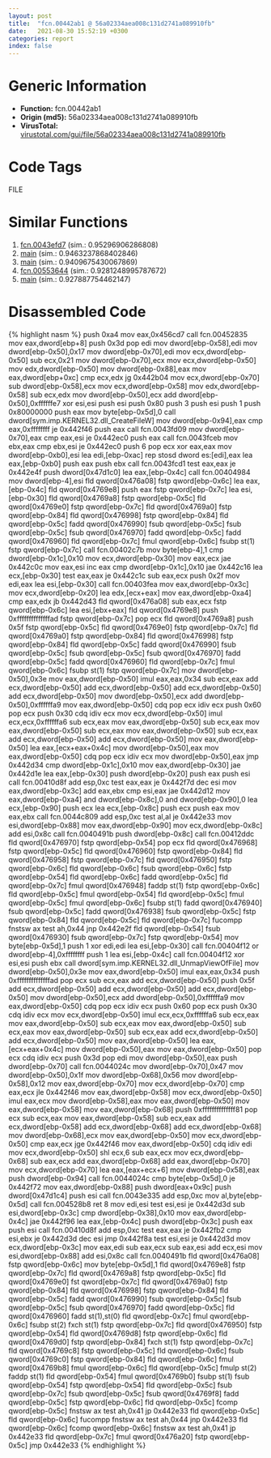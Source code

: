 ```yaml
---
layout: post
title:  "fcn.00442ab1 @ 56a02334aea008c131d2741a089910fb"
date:   2021-08-30 15:52:19 +0300
categories: report
index: false
---
```


# Generic Information
- **Function:** fcn.00442ab1
- **Origin (md5):** 56a02334aea008c131d2741a089910fb
- **VirusTotal:** [virustotal.com/gui/file/56a02334aea008c131d2741a089910fb][virustotal_ref]

# Code Tags
<span class="tag" id="FILE">FILE</span>


# Similar Functions

1. [fcn.0043efd7][similar_1_ref] (sim.: 0.95296906286808)
2. [main][similar_2_ref] (sim.: 0.9463237868402846)
3. [main][similar_3_ref] (sim.: 0.9409675430067869)
4. [fcn.00553644][similar_4_ref] (sim.: 0.9281248995787672)
5. [main][similar_5_ref] (sim.: 0.927887754462147)


# Disassembled Code

{% highlight nasm %}
push 0xa4
mov eax,0x456cd7
call fcn.00452835
mov eax,dword[ebp+8]
push 0x3d
pop edi
mov dword[ebp-0x58],edi
mov dword[ebp-0x50],0x17
mov dword[ebp-0x70],edi
mov ecx,dword[ebp-0x50]
sub ecx,0x21
mov dword[ebp-0x70],ecx
mov ecx,dword[ebp-0x50]
mov edx,dword[ebp-0x50]
mov dword[ebp-0x88],eax
mov eax,dword[ebp+0xc]
cmp ecx,edx
jg 0x442b04
mov ecx,dword[ebp-0x70]
sub dword[ebp-0x58],ecx
mov ecx,dword[ebp-0x58]
mov edx,dword[ebp-0x58]
sub ecx,edx
mov dword[ebp-0x50],ecx
add dword[ebp-0x50],0xffffffe7
xor esi,esi
push esi
push 0x80
push 3
push esi
push 1
push 0x80000000
push eax
mov byte[ebp-0x5d],0
call dword[sym.imp.KERNEL32.dll_CreateFileW]
mov dword[ebp-0x94],eax
cmp eax,0xffffffff
je 0x442f46
push eax
call fcn.0043fd09
mov dword[ebp-0x70],eax
cmp eax,esi
je 0x442ec0
push eax
call fcn.0043fceb
mov ebx,eax
cmp ebx,esi
je 0x442ec0
push 6
pop ecx
xor eax,eax
mov dword[ebp-0xb0],esi
lea edi,[ebp-0xac]
rep stosd dword es:[edi],eax
lea eax,[ebp-0xb0]
push eax
push ebx
call fcn.0043fcd1
test eax,eax
je 0x442e4f
push dword[0x47d1c0]
lea eax,[ebp-0x4c]
call fcn.00404984
mov dword[ebp-4],esi
fld qword[0x476a08]
fstp qword[ebp-0x6c]
lea eax,[ebp-0x4c]
fld qword[0x4769e8]
push eax
fstp qword[ebp-0x7c]
lea esi,[ebp-0x30]
fld qword[0x4769a8]
fstp qword[ebp-0x5c]
fld qword[0x4769e0]
fstp qword[ebp-0x7c]
fld qword[0x4769a0]
fstp qword[ebp-0x84]
fld qword[0x476998]
fstp qword[ebp-0x84]
fld qword[ebp-0x5c]
fadd qword[0x476990]
fsub qword[ebp-0x5c]
fsub qword[ebp-0x5c]
fsub qword[0x476970]
fadd qword[ebp-0x5c]
fadd qword[0x476960]
fld qword[ebp-0x7c]
fmul qword[ebp-0x6c]
fsubp st(1)
fstp qword[ebp-0x7c]
call fcn.00402c7b
mov byte[ebp-4],1
cmp dword[ebp-0x1c],0x10
mov ecx,dword[ebp-0x30]
mov eax,ecx
jae 0x442c0c
mov eax,esi
inc eax
cmp dword[ebp-0x1c],0x10
jae 0x442c16
lea ecx,[ebp-0x30]
test eax,eax
je 0x442c1c
sub eax,ecx
push 0x2f
mov edi,eax
lea esi,[ebp-0x30]
call fcn.00403fea
mov eax,dword[ebp-0x3c]
mov ecx,dword[ebp-0x20]
lea edx,[ecx+eax]
mov eax,dword[ebp-0xa4]
cmp eax,edx
jb 0x442d43
fld qword[0x476a08]
sub eax,ecx
fstp qword[ebp-0x6c]
lea esi,[ebx+eax]
fld qword[0x4769e8]
push 0xffffffffffffffad
fstp qword[ebp-0x7c]
pop ecx
fld qword[0x4769a8]
push 0x5f
fstp qword[ebp-0x5c]
fld qword[0x4769e0]
fstp qword[ebp-0x7c]
fld qword[0x4769a0]
fstp qword[ebp-0x84]
fld qword[0x476998]
fstp qword[ebp-0x84]
fld qword[ebp-0x5c]
fadd qword[0x476990]
fsub qword[ebp-0x5c]
fsub qword[ebp-0x5c]
fsub qword[0x476970]
fadd qword[ebp-0x5c]
fadd qword[0x476960]
fld qword[ebp-0x7c]
fmul qword[ebp-0x6c]
fsubp st(1)
fstp qword[ebp-0x7c]
mov dword[ebp-0x50],0x3e
mov eax,dword[ebp-0x50]
imul eax,eax,0x34
sub ecx,eax
add ecx,dword[ebp-0x50]
add ecx,dword[ebp-0x50]
add ecx,dword[ebp-0x50]
add ecx,dword[ebp-0x50]
mov dword[ebp-0x50],ecx
add dword[ebp-0x50],0xffffffa9
mov eax,dword[ebp-0x50]
cdq
pop ecx
idiv ecx
push 0x60
pop ecx
push 0x30
cdq
idiv ecx
mov ecx,dword[ebp-0x50]
imul ecx,ecx,0xffffffa6
sub ecx,eax
mov eax,dword[ebp-0x50]
sub ecx,eax
mov eax,dword[ebp-0x50]
sub ecx,eax
mov eax,dword[ebp-0x50]
sub ecx,eax
add ecx,dword[ebp-0x50]
add ecx,dword[ebp-0x50]
mov eax,dword[ebp-0x50]
lea eax,[ecx+eax+0x4c]
mov dword[ebp-0x50],eax
mov eax,dword[ebp-0x50]
cdq
pop ecx
idiv ecx
mov dword[ebp-0x50],eax
jmp 0x442d34
cmp dword[ebp-0x1c],0x10
mov eax,dword[ebp-0x30]
jae 0x442d1e
lea eax,[ebp-0x30]
push dword[ebp-0x20]
push eax
push esi
call fcn.00410d8f
add esp,0xc
test eax,eax
je 0x442f7d
dec esi
mov eax,dword[ebp-0x3c]
add eax,ebx
cmp esi,eax
jae 0x442d12
mov eax,dword[ebp-0xa4]
and dword[ebp-0x8c],0
and dword[ebp-0x90],0
lea ecx,[ebp-0x90]
push ecx
lea ecx,[ebp-0x8c]
push ecx
push eax
mov eax,ebx
call fcn.0044c809
add esp,0xc
test al,al
je 0x442e33
mov esi,dword[ebp-0x88]
mov eax,dword[ebp-0x90]
mov ecx,dword[ebp-0x8c]
add esi,0x8c
call fcn.0040491b
push dword[ebp-0x8c]
call fcn.00412ddc
fld qword[0x476970]
fstp qword[ebp-0x54]
pop ecx
fld qword[0x476968]
fstp qword[ebp-0x5c]
fld qword[0x476960]
fstp qword[ebp-0x84]
fld qword[0x476958]
fstp qword[ebp-0x7c]
fld qword[0x476950]
fstp qword[ebp-0x6c]
fld qword[ebp-0x6c]
fsub qword[ebp-0x6c]
fstp qword[ebp-0x54]
fld qword[ebp-0x6c]
fadd qword[ebp-0x5c]
fld qword[ebp-0x7c]
fmul qword[0x476948]
faddp st(1)
fstp qword[ebp-0x6c]
fld qword[ebp-0x5c]
fmul qword[ebp-0x54]
fld qword[ebp-0x5c]
fmul qword[ebp-0x5c]
fmul qword[ebp-0x6c]
fsubp st(1)
fadd qword[0x476940]
fsub qword[ebp-0x5c]
fadd qword[0x476938]
fsub qword[ebp-0x5c]
fstp qword[ebp-0x84]
fld qword[ebp-0x5c]
fld qword[ebp-0x7c]
fucompp
fnstsw ax
test ah,0x44
jnp 0x442e2f
fld qword[ebp-0x54]
fsub qword[0x476930]
fsub qword[ebp-0x7c]
fstp qword[ebp-0x54]
mov byte[ebp-0x5d],1
push 1
xor edi,edi
lea esi,[ebp-0x30]
call fcn.00404f12
or dword[ebp-4],0xffffffff
push 1
lea esi,[ebp-0x4c]
call fcn.00404f12
xor esi,esi
push ebx
call dword[sym.imp.KERNEL32.dll_UnmapViewOfFile]
mov dword[ebp-0x50],0x3e
mov eax,dword[ebp-0x50]
imul eax,eax,0x34
push 0xffffffffffffffad
pop ecx
sub ecx,eax
add ecx,dword[ebp-0x50]
push 0x5f
add ecx,dword[ebp-0x50]
add ecx,dword[ebp-0x50]
add ecx,dword[ebp-0x50]
mov dword[ebp-0x50],ecx
add dword[ebp-0x50],0xffffffa9
mov eax,dword[ebp-0x50]
cdq
pop ecx
idiv ecx
push 0x60
pop ecx
push 0x30
cdq
idiv ecx
mov ecx,dword[ebp-0x50]
imul ecx,ecx,0xffffffa6
sub ecx,eax
mov eax,dword[ebp-0x50]
sub ecx,eax
mov eax,dword[ebp-0x50]
sub ecx,eax
mov eax,dword[ebp-0x50]
sub ecx,eax
add ecx,dword[ebp-0x50]
add ecx,dword[ebp-0x50]
mov eax,dword[ebp-0x50]
lea eax,[ecx+eax+0x4c]
mov dword[ebp-0x50],eax
mov eax,dword[ebp-0x50]
pop ecx
cdq
idiv ecx
push 0x3d
pop edi
mov dword[ebp-0x50],eax
push dword[ebp-0x70]
call fcn.0044024c
mov dword[ebp-0x70],0x47
mov dword[ebp-0x50],0x1f
mov dword[ebp-0x68],0x56
mov dword[ebp-0x58],0x12
mov eax,dword[ebp-0x70]
mov ecx,dword[ebp-0x70]
cmp eax,ecx
jle 0x442f46
mov eax,dword[ebp-0x58]
mov ecx,dword[ebp-0x50]
imul eax,ecx
mov dword[ebp-0x58],eax
mov eax,dword[ebp-0x50]
mov eax,dword[ebp-0x58]
mov eax,dword[ebp-0x68]
push 0xffffffffffffff81
pop ecx
sub ecx,eax
mov eax,dword[ebp-0x58]
sub ecx,eax
add ecx,dword[ebp-0x58]
add ecx,dword[ebp-0x68]
add ecx,dword[ebp-0x68]
mov dword[ebp-0x68],ecx
mov eax,dword[ebp-0x50]
mov ecx,dword[ebp-0x50]
cmp eax,ecx
jge 0x442f46
mov eax,dword[ebp-0x50]
cdq
idiv edi
mov ecx,dword[ebp-0x50]
shl ecx,6
sub eax,ecx
mov ecx,dword[ebp-0x68]
sub eax,ecx
add eax,dword[ebp-0x68]
add eax,dword[ebp-0x70]
mov ecx,dword[ebp-0x70]
lea eax,[eax+ecx+6]
mov dword[ebp-0x58],eax
push dword[ebp-0x94]
call fcn.0044024c
cmp byte[ebp-0x5d],0
je 0x442f72
mov eax,dword[ebp-0x88]
push dword[eax+0x9c]
push dword[0x47d1c4]
push esi
call fcn.0043e335
add esp,0xc
mov al,byte[ebp-0x5d]
call fcn.004528b8
ret 8
mov edi,esi
test esi,esi
je 0x442d3d
sub esi,dword[ebp-0x3c]
cmp dword[ebp-0x38],0x10
mov eax,dword[ebp-0x4c]
jae 0x442f96
lea eax,[ebp-0x4c]
push dword[ebp-0x3c]
push eax
push esi
call fcn.00410d8f
add esp,0xc
test eax,eax
je 0x442fb2
cmp esi,ebx
je 0x442d3d
dec esi
jmp 0x442f8a
test esi,esi
je 0x442d3d
mov ecx,dword[ebp-0x3c]
mov eax,edi
sub eax,ecx
sub eax,esi
add ecx,esi
mov esi,dword[ebp-0x88]
add esi,0x8c
call fcn.0040491b
fld qword[0x476a08]
fstp qword[ebp-0x6c]
mov byte[ebp-0x5d],1
fld qword[0x4769e8]
fstp qword[ebp-0x7c]
fld qword[0x4769a8]
fstp qword[ebp-0x5c]
fld qword[0x4769e0]
fst qword[ebp-0x7c]
fld qword[0x4769a0]
fstp qword[ebp-0x84]
fld qword[0x476998]
fstp qword[ebp-0x84]
fld qword[ebp-0x5c]
fadd qword[0x476990]
fsub qword[ebp-0x5c]
fsub qword[ebp-0x5c]
fsub qword[0x476970]
fadd qword[ebp-0x5c]
fld qword[0x476960]
fadd st(1),st(0)
fld qword[ebp-0x7c]
fmul qword[ebp-0x6c]
fsubp st(2)
fxch st(1)
fstp qword[ebp-0x7c]
fld qword[0x476950]
fstp qword[ebp-0x54]
fld qword[0x4769d8]
fstp qword[ebp-0x6c]
fld qword[0x4769d0]
fstp qword[ebp-0x84]
fxch st(1)
fstp qword[ebp-0x7c]
fld qword[0x4769c8]
fstp qword[ebp-0x5c]
fld qword[ebp-0x6c]
fsub qword[0x4769c0]
fstp qword[ebp-0x84]
fld qword[ebp-0x6c]
fmul qword[0x4769b8]
fmul qword[ebp-0x6c]
fld qword[ebp-0x5c]
fmulp st(2)
faddp st(1)
fld qword[ebp-0x54]
fmul qword[0x4769b0]
fsubp st(1)
fsub qword[ebp-0x54]
fstp qword[ebp-0x54]
fld qword[ebp-0x5c]
fsub qword[ebp-0x7c]
fsub qword[ebp-0x5c]
fsub qword[0x4769f8]
fadd qword[ebp-0x5c]
fstp qword[ebp-0x6c]
fld qword[ebp-0x5c]
fcomp qword[ebp-0x5c]
fnstsw ax
test ah,0x41
jp 0x442e33
fld qword[ebp-0x5c]
fld qword[ebp-0x6c]
fucompp
fnstsw ax
test ah,0x44
jnp 0x442e33
fld qword[ebp-0x6c]
fcomp qword[ebp-0x6c]
fnstsw ax
test ah,0x41
jp 0x442e33
fld qword[ebp-0x7c]
fmul qword[0x476a20]
fstp qword[ebp-0x5c]
jmp 0x442e33
{% endhighlight %}


[similar_1_ref]: /report/fcn.0043efd7@e16f74a2849182d98050864255e902f8
[similar_2_ref]: /report/main@56a02334aea008c131d2741a089910fb
[similar_3_ref]: /report/main@f5b8476c36459986b226c45654aeb016
[similar_4_ref]: /report/fcn.00553644@c60344b51fa39a329b92557d24ff7670
[similar_5_ref]: /report/main@20a93604f17ee6f3c2aa7b1f7a497fcf
[virustotal_ref]: https://www.virustotal.com/gui/file/56a02334aea008c131d2741a089910fb